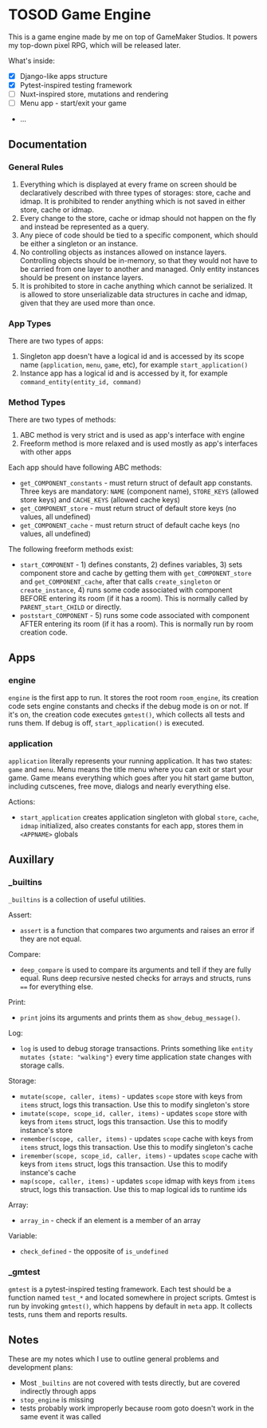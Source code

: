# TOSOD Game Engine

This is a game engine made by me on top of GameMaker Studios. It powers my top-down pixel RPG, which will be released later.

What's inside:
- [x] Django-like apps structure
- [x] Pytest-inspired testing framework
- [ ] Nuxt-inspired store, mutations and rendering
- [ ] Menu app - start/exit your game
- ...

## Documentation

### General Rules

1. Everything which is displayed at every frame on screen should be declaratively described with three types of storages: store, cache and idmap. It is prohibited to render anything which is not saved in either store, cache or idmap.
2. Every change to the store, cache or idmap should not happen on the fly and instead be represented as a query. 
3. Any piece of code should be tied to a specific component, which should be either a singleton or an instance.  
4. No controlling objects as instances allowed on instance layers. Controlling objects should be in-memory, so that they would not have to be carried from one layer to another and managed. Only entity instances should be present on instance layers.
5. It is prohibited to store in cache anything which cannot be serialized. It is allowed to store unserializable data structures in cache and idmap, given that they are used more than once.


### App Types

There are two types of apps:

1. Singleton app doesn't have a logical id and is accessed by its scope name (`application`, `menu`, `game`, etc), for example `start_application()`
2. Instance app has a logical id and is accessed by it, for example `command_entity(entity_id, command)`


### Method Types

There are two types of methods:

1. ABC method is very strict and is used as app's interface with engine
2. Freeform method is more relaxed and is used mostly as app's interfaces with other apps

Each app should have following ABC methods:

- `get_COMPONENT_constants` - must return struct of default app constants. Three keys are mandatory: `NAME` (component name), `STORE_KEYS` (allowed store keys) and `CACHE_KEYS` (allowed cache keys)
- `get_COMPONENT_store` - must return struct of default store keys (no values, all undefined)
- `get_COMPONENT_cache` - must return struct of default cache keys (no values, all undefined)

The following freeform methods exist:

- `start_COMPONENT` - 1) defines constants, 2) defines variables, 3) sets component store and cache by getting them with `get_COMPONENT_store` and `get_COMPONENT_cache`, after that calls `create_singleton` or `create_instance`, 4) runs some code associated with component BEFORE entering its room (if it has a room). This is normally called by `PARENT_start_CHILD` or directly.
- `poststart_COMPONENT` - 5) runs some code associated with component AFTER entering its room (if it has a room). This is normally run by room creation code.

## Apps

### engine

`engine` is the first app to run. It stores the root room `room_engine`, its creation code sets engine constants and checks if the debug mode is on or not. If it's on, the creation code executes `gmtest()`, which collects all tests and runs them. If debug is off, `start_application()` is executed.

### application

`application` literally represents your running application. It has two states: `game` and `menu`. Menu means the title menu where you can exit or start your game. Game means everything which goes after you hit start game button, including cutscenes, free move, dialogs and nearly everything else.

Actions:

- `start_application` creates application singleton with global `store`, `cache`, `idmap` initialized, also creates constants for each app, stores them in `<APPNAME>` globals


## Auxillary

### _builtins

`_builtins` is a collection of useful utilities.

Assert:
- `assert` is a function that compares two arguments and raises an error if they are not equal.

Compare:
- `deep_compare` is used to compare its arguments and tell if they are fully equal. Runs deep recursive nested checks for arrays and structs, runs `==` for everything else.

Print:
- `print` joins its arguments and prints them as `show_debug_message()`.

Log:
- `log` is used to debug storage transactions. Prints something like `entity mutates {state: "walking"}` every time application state changes with storage calls.

Storage:
- `mutate(scope, caller, items)` - updates `scope` store with keys from `items` struct, logs this transaction. Use this to modify singleton's store
- `imutate(scope, scope_id, caller, items)` - updates `scope` store with keys from `items` struct, logs this transaction. Use this to modify instance's store
- `remember(scope, caller, items)` - updates `scope` cache with keys from `items` struct, logs this transaction. Use this to modify singleton's cache
- `iremember(scope, scope_id, caller, items)` - updates `scope` cache with keys from `items` struct, logs this transaction. Use this to modify instance's cache
- `map(scope, caller, items)` - updates `scope` idmap with keys from `items` struct, logs this transaction. Use this to map logical ids to runtime ids

Array:

- `array_in` - check if an element is a member of an array

Variable:

- `check_defined` - the opposite of `is_undefined`


### _gmtest

`gmtest` is a pytest-inspired testing framework. Each test should be a function named `test_*` and located somewhere in project scripts. Gmtest is run by invoking `gmtest()`, which happens by default in `meta` app. It collects tests, runs them and reports results.


## Notes

These are my notes which I use to outline general problems and development plans:

- Most `_builtins` are not covered with tests directly, but are covered indirectly through apps
- `stop_engine` is missing
- tests probably work improperly because room goto doesn't work in the same event it was called
